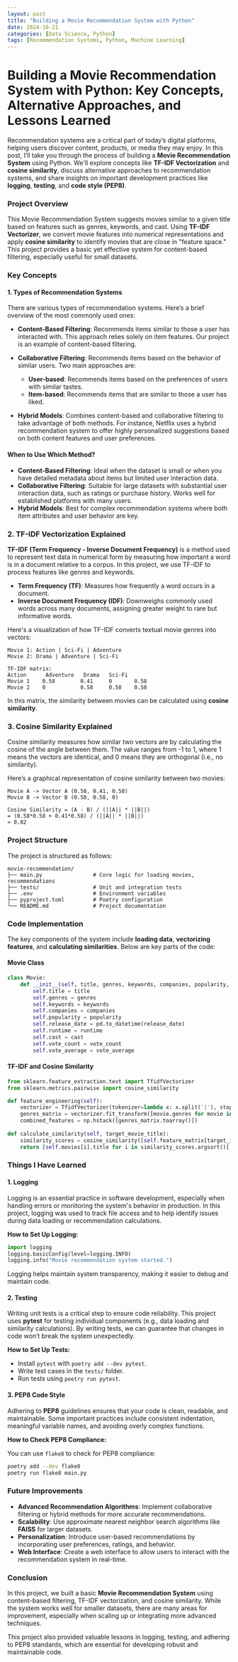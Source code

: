 ```yaml
---
layout: post
title: "Building a Movie Recommendation System with Python"
date: 2024-10-21
categories: [Data Science, Python]
tags: [Recommendation Systems, Python, Machine Learning]
---
```



# Building a Movie Recommendation System with Python: Key Concepts, Alternative Approaches, and Lessons Learned

Recommendation systems are a critical part of today’s digital platforms, helping users discover content, products, or media they may enjoy. In this post, I’ll take you through the process of building a **Movie Recommendation System** using Python. We'll explore concepts like **TF-IDF Vectorization** and **cosine similarity**, discuss alternative approaches to recommendation systems, and share insights on important development practices like **logging**, **testing**, and **code style (PEP8)**.

### Project Overview

This Movie Recommendation System suggests movies similar to a given title based on features such as genres, keywords, and cast. Using **TF-IDF Vectorizer**, we convert movie features into numerical representations and apply **cosine similarity** to identify movies that are close in "feature space." This project provides a basic yet effective system for content-based filtering, especially useful for small datasets.

### Key Concepts

#### 1. **Types of Recommendation Systems**
There are various types of recommendation systems. Here’s a brief overview of the most commonly used ones:

- **Content-Based Filtering**: Recommends items similar to those a user has interacted with. This approach relies solely on item features. Our project is an example of content-based filtering.
  
- **Collaborative Filtering**: Recommends items based on the behavior of similar users. Two main approaches are:
  - **User-based**: Recommends items based on the preferences of users with similar tastes.
  - **Item-based**: Recommends items that are similar to those a user has liked.

- **Hybrid Models**: Combines content-based and collaborative filtering to take advantage of both methods. For instance, Netflix uses a hybrid recommendation system to offer highly personalized suggestions based on both content features and user preferences.

#### When to Use Which Method?

- **Content-Based Filtering**: Ideal when the dataset is small or when you have detailed metadata about items but limited user interaction data.
- **Collaborative Filtering**: Suitable for large datasets with substantial user interaction data, such as ratings or purchase history. Works well for established platforms with many users.
- **Hybrid Models**: Best for complex recommendation systems where both item attributes and user behavior are key.

### 2. **TF-IDF Vectorization Explained**

**TF-IDF (Term Frequency - Inverse Document Frequency)** is a method used to represent text data in numerical form by measuring how important a word is in a document relative to a corpus. In this project, we use TF-IDF to process features like genres and keywords.

- **Term Frequency (TF)**: Measures how frequently a word occurs in a document.
- **Inverse Document Frequency (IDF)**: Downweighs commonly used words across many documents, assigning greater weight to rare but informative words.

Here's a visualization of how TF-IDF converts textual movie genres into vectors:

```
Movie 1: Action | Sci-Fi | Adventure
Movie 2: Drama | Adventure | Sci-Fi

TF-IDF matrix:
Action      Adventure   Drama   Sci-Fi
Movie 1    0.58        0.41     0       0.58
Movie 2    0           0.58     0.58    0.58
```

In this matrix, the similarity between movies can be calculated using **cosine similarity**.

### 3. **Cosine Similarity Explained**

Cosine similarity measures how similar two vectors are by calculating the cosine of the angle between them. The value ranges from -1 to 1, where 1 means the vectors are identical, and 0 means they are orthogonal (i.e., no similarity).

Here’s a graphical representation of cosine similarity between two movies:

```
Movie A -> Vector A (0.58, 0.41, 0.58)
Movie B -> Vector B (0.58, 0.58, 0)

Cosine Similarity = (A · B) / (||A|| * ||B||)
= (0.58*0.58 + 0.41*0.58) / (||A|| * ||B||)
≈ 0.82
```

### Project Structure

The project is structured as follows:

```
movie-recommendation/
├── main.py                # Core logic for loading movies, recommendations
├── tests/                 # Unit and integration tests
├── .env                   # Environment variables
├── pyproject.toml         # Poetry configuration
└── README.md              # Project documentation
```

### Code Implementation

The key components of the system include **loading data**, **vectorizing features**, and **calculating similarities**. Below are key parts of the code:

#### Movie Class
```python
class Movie:
    def __init__(self, title, genres, keywords, companies, popularity, release_date, runtime, cast, vote_count, vote_average):
        self.title = title
        self.genres = genres
        self.keywords = keywords
        self.companies = companies
        self.popularity = popularity
        self.release_date = pd.to_datetime(release_date)
        self.runtime = runtime
        self.cast = cast
        self.vote_count = vote_count
        self.vote_average = vote_average
```

#### TF-IDF and Cosine Similarity
```python
from sklearn.feature_extraction.text import TfidfVectorizer
from sklearn.metrics.pairwise import cosine_similarity

def feature_engineering(self):
    vectorizer = TfidfVectorizer(tokenizer=lambda x: x.split('|'), stop_words='english', token_pattern=None)
    genres_matrix = vectorizer.fit_transform([movie.genres for movie in our.movies])
    combined_features = np.hstack([genres_matrix.toarray()])
    
def calculate_similarity(self, target_movie_title):
    similarity_scores = cosine_similarity([self.feature_matrix[target_idx]], self.feature_matrix)[0]
    return [self.movies[i].title for i in similarity_scores.argsort()[::-1][1:6]]
```

### Things I Have Learned

#### 1. **Logging**
Logging is an essential practice in software development, especially when handling errors or monitoring the system's behavior in production. In this project, logging was used to track file access and to help identify issues during data loading or recommendation calculations.

**How to Set Up Logging:**

```python
import logging
logging.basicConfig(level=logging.INFO)
logging.info("Movie recommendation system started.")
```

Logging helps maintain system transparency, making it easier to debug and maintain code.

#### 2. **Testing**
Writing unit tests is a critical step to ensure code reliability. This project uses **pytest** for testing individual components (e.g., data loading and similarity calculations). By writing tests, we can guarantee that changes in code won’t break the system unexpectedly.

**How to Set Up Tests:**

- Install `pytest` with `poetry add --dev pytest`.
- Write test cases in the `tests/` folder.
- Run tests using `poetry run pytest`.

#### 3. **PEP8 Code Style**
Adhering to **PEP8** guidelines ensures that your code is clean, readable, and maintainable. Some important practices include consistent indentation, meaningful variable names, and avoiding overly complex functions.

**How to Check PEP8 Compliance:**

You can use `flake8` to check for PEP8 compliance:
```bash
poetry add --dev flake8
poetry run flake8 main.py
```

### Future Improvements

- **Advanced Recommendation Algorithms**: Implement collaborative filtering or hybrid methods for more accurate recommendations.
- **Scalability**: Use approximate nearest neighbor search algorithms like **FAISS** for larger datasets.
- **Personalization**: Introduce user-based recommendations by incorporating user preferences, ratings, and behavior.
- **Web Interface**: Create a web interface to allow users to interact with the recommendation system in real-time.

### Conclusion

In this project, we built a basic **Movie Recommendation System** using content-based filtering, TF-IDF vectorization, and cosine similarity. While the system works well for smaller datasets, there are many areas for improvement, especially when scaling up or integrating more advanced techniques.

This project also provided valuable lessons in logging, testing, and adhering to PEP8 standards, which are essential for developing robust and maintainable code.

